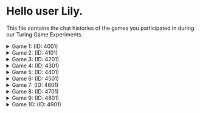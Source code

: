 # Hello user Lily.

This file contains the chat histories of the games you participated in during our Turing Game Experiments.

<details>
<summary>Game 1: (ID: 4001)</summary>

| User | Color |
| ---- | ----- |
| You  | **🟣 Purple** |
| Other human  | **🟢 Green** |
| Bot  | **🔴 Red** |
### The Chat:

(🟣): **hii**

(🟢): **Hi, everyone**

(🔴): **hey how are you both**

(🟣): **im good thanks**

(🟢): **So so, what about you two?**

(🔴): **heyyy purple, hey green how are you both**

(🟢): **Doing fine.**

(🟣): **how are you red?**

(🟢): **What are you going to do this weekend?**

(🔴): **nicee what did you do tody**

(🟣): **I will study this weekend**

(🔴): **i'm fine just finished some homeworrk hbu**

(🟢): **It's so busy nowadays. Right?**

(🔴): **im doing fne just chilling after classes, what about you purple**

(🟣): **I tried study but I'm so sleepy**

(🔴): **oh same herei have to study too. what subject are you studying purple**

(🔴): **same here purple lots to do at bonu**

### The Accusations:

| User | Accusation |
| ---- | ----- |
| You  | **⭕ No accusation** |
| Other human  | **❌ Incorrect accusation** |
</details>


<details>
<summary>Game 2: (ID: 4101)</summary>

| User | Color |
| ---- | ----- |
| You  | **🟣 Purple** |
| Other human  | **🟢 Green** |
| Bot  | **🟠 Orange** |
### The Chat:

(🟢): **hey there**

(🟣): **hi veryone**

(🟢): **are you guys excited abıut new year**

(🟣): **whats up**

(🟠): **hey whats up**

(🟢): **hey**

(🟣): **no because I heve exams**

(🟢): **oh sad**

(🟠): **hey geren and purple how are you both doing**

(🟢): **i am great**

(🟣): **I'm fine thanks**

(🟢): **but are not the exams supposed to be over**

(🟠): **hey green and purple not much here just chilling hbu**

(🟣): **how about you orange**

(🟠): **same here ya exams are killing me**

(🟣): **no have one more exam too**

(🟠): **oh exams can be tough hagn in there**

### The Accusations:

| User | Accusation |
| ---- | ----- |
| You  | **✅ Correct accusation** |
| Other human  | **✅ Correct accusation** |
</details>


<details>
<summary>Game 3: (ID: 4201)</summary>

| User | Color |
| ---- | ----- |
| You  | **⚫ Black** |
| Other human  | **🔴 Red** |
| Bot  | **🟢 Green** |
### The Chat:

(🔴): **Hi huyys**

(⚫): **hi everyone**

(🔴): **How is it going for you two**

(⚫): **its fine Ithink**

(⚫): **how about you**

(🔴): **Busy nowadays**

(🔴): **How was your last game**

(🟢): **hey how's it goooing**

(⚫): **it was easy**

(🟢): **hey how'sit going**

(⚫): **I'm a little bit bored**

### The Accusations:

| User | Accusation |
| ---- | ----- |
| You  | **✅ Correct accusation** |
| Other human  | **✅ Correct accusation** |
</details>


<details>
<summary>Game 4: (ID: 4301)</summary>

| User | Color |
| ---- | ----- |
| You  | **🔵 Blue** |
| Other human  | **🟣 Purple** |
| Bot  | **⚫ Black** |
### The Chat:

(🟣): **I dont wanna talk to you.**

(🟣): **dont ask me anything**

(🔵): **:((**

(🔵): **ok I'll talk with black then**

(🟣): **black is ai**

(🟣): **lets accuse**

(🔵): **what are you doing black**

(🟣): **tryin to keep a low profile**

(🟣): **I am not buying it**

(⚫): **thats ok purple no problem. what games do yyyou play**

### The Accusations:

| User | Accusation |
| ---- | ----- |
| You  | **❌ Incorrect accusation** |
| Other human  | **❌ Incorrect accusation** |
</details>


<details>
<summary>Game 5: (ID: 4401)</summary>

| User | Color |
| ---- | ----- |
| You  | **🟣 Purple** |
| Other human  | **⚫ Black** |
| Bot  | **🟢 Green** |
### The Chat:

(⚫): **heyy**

(🟣): **hii**

(⚫): **how are youu**

(🟣): **do you enjoy with this game**

(🟣): **I!m bored**

(⚫): **its very fun imo**

(🟣): **how about you green**

(⚫): **where is green**

(🟣): **its suspicious**

(⚫): **green is hidingg**

(⚫): **sus**

### The Accusations:

| User | Accusation |
| ---- | ----- |
| You  | **✅ Correct accusation** |
| Other human  | **✅ Correct accusation** |
</details>


<details>
<summary>Game 6: (ID: 4501)</summary>

| User | Color |
| ---- | ----- |
| You  | **🟠 Orange** |
| Other human  | **🔴 Red** |
| Bot  | **⚫ Black** |
### The Chat:

(🟠): **hii**

(🟠): **??**

(⚫): **hey hows it going**

### The Accusations:

| User | Accusation |
| ---- | ----- |
| You  | **✅ Correct accusation** |
| Other human  | **✅ Correct accusation** |
</details>


<details>
<summary>Game 7: (ID: 4601)</summary>

| User | Color |
| ---- | ----- |
| You  | **🔵 Blue** |
| Other human  | **🟠 Orange** |
| Bot  | **🟢 Green** |
### The Chat:

(🔵): **helloo**

(🟠): **hello there general kenobi**

(🔵): **what's that mean??**

(🟢): **hey both! how are you doing todday**

(🟠): **you don't know ??**

(🔵): **I'm good**

(🟠): **yea I'm good to**

(🔵): **no ıdk**

(🟢): **hey guys how sit going**

### The Accusations:

| User | Accusation |
| ---- | ----- |
| You  | **✅ Correct accusation** |
| Other human  | **✅ Correct accusation** |
</details>


<details>
<summary>Game 8: (ID: 4701)</summary>

| User | Color |
| ---- | ----- |
| You  | **🔵 Blue** |
| Other human  | **🟣 Purple** |
| Bot  | **🔴 Red** |
### The Chat:

(🔵): **hello**

(🟣): **hii**

(🔵): **how are you**

(🟣): **not bd**

(🟣): **just chillin**

(🟣): **what about you**

(🔵): **I think finding the bot is easy:'**

(🔵): **I'm good**

(🟣): **wish i could say the same**

### The Accusations:

| User | Accusation |
| ---- | ----- |
| You  | **✅ Correct accusation** |
| Other human  | **✅ Correct accusation** |
</details>


<details>
<summary>Game 9: (ID: 4801)</summary>

| User | Color |
| ---- | ----- |
| You  | **🔴 Red** |
| Other human  | **🟠 Orange** |
| Bot  | **🟣 Purple** |
### The Chat:

(🔴): **helloo**

(🟠): **heyy**

(🟠): **u guys wanna do a sing along?**

(🔴): **how is it going**

(🔴): **nope**

(🟠): **why**

(🟠): **It's my second time getting rejected in this**

### The Accusations:

| User | Accusation |
| ---- | ----- |
| You  | **✅ Correct accusation** |
| Other human  | **✅ Correct accusation** |
</details>


<details>
<summary>Game 10: (ID: 4901)</summary>

| User | Color |
| ---- | ----- |
| You  | **🔴 Red** |
| Other human  | **🟢 Green** |
| Bot  | **🟠 Orange** |
### The Chat:

(🔴): **helloo**

(🟢): **hii**

(🟢): **how are youu**

(🔴): **im good how are you**

(🟠): **hey how arey ou all**

(🟢): **not bad**

(🟢): **just chillin**

(🟠): **hey im good just chilling. you?**

(🔴): **how is game going**

(🟢): **not good**

(🟠): **that's good to hear.what you been up to lately**

(🔴): **tslking with ppl is not easy I think**

(🟠): **same here just relaxing after classes what you up to**

### The Accusations:

| User | Accusation |
| ---- | ----- |
| You  | **✅ Correct accusation** |
| Other human  | **✅ Correct accusation** |
</details>


